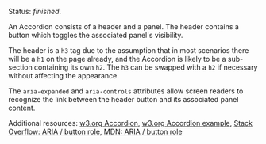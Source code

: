 Status: *finished*.

An Accordion consists of a header and a panel. The header contains a button which
toggles the associated panel's visibility.

The header is a `h3` tag due to the assumption that in most scenarios there will be
a `h1` on the page already, and the Accordion is likely to be a sub-section containing
its own `h2`. The `h3` can be swapped with a `h2` if necessary without affecting the
appearance.

The `aria-expanded` and `aria-controls` attributes allow screen readers to recognize
the link between the header button and its associated panel content.

Additional resources: [w3.org Accordion](https://www.w3.org/TR/wai-aria-practices/#accordion),
[w3.org Accordion example](https://www.w3.org/TR/wai-aria-practices/examples/accordion/accordion1.html),
[Stack Overflow: ARIA / button role](https://stackoverflow.com/questions/26934719/do-i-need-role-button-on-a-button),
[MDN: ARIA / button role](https://developer.mozilla.org/en-US/docs/Web/Accessibility/ARIA/ARIA_Techniques/Using_the_button_role)